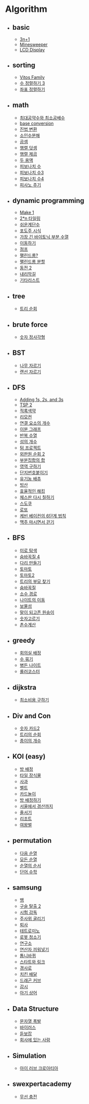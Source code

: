 # Algorithm   
 - <h2> basic </h2>   
 
    - [3n+1](https://github.com/DongyeolLee/Algorithm/tree/master/basic/3n%2B1)    
    - [Minesweeper](https://github.com/DongyeolLee/Algorithm/tree/master/basic/Minesweeper)   
    - [LCD Display](https://github.com/DongyeolLee/Algorithm/tree/master/basic/LCD%20Display)
   
 - <h2> sorting </h2>    
 
   - [Vitos Family](https://github.com/DongyeolLee/Algorithm/tree/master/sorting/Vitos%20Family)
   - [수 정렬하기 3](https://github.com/DongyeolLee/Algorithm/tree/master/sorting/%EC%88%98%20%EC%A0%95%EB%A0%AC%ED%95%98%EA%B8%B0%203)
   - [좌표 정렬하기](https://github.com/DongyeolLee/Algorithm/tree/master/sorting/%EC%A2%8C%ED%91%9C%20%EC%A0%95%EB%A0%AC%ED%95%98%EA%B8%B0)
   
 - <h2> math </h2>
   
   - [최대공약수와 최소공배수](https://github.com/DongyeolLee/Algorithm/tree/master/math/gcd%20and%20lcm)
   - [base conversion](https://github.com/DongyeolLee/Algorithm/tree/master/math/base%20conversion)
   - [진법 변환](https://github.com/DongyeolLee/Algorithm/tree/master/math/%EC%A7%84%EB%B2%95%20%EB%B3%80%ED%99%98)
   - [소인수분해](https://github.com/DongyeolLee/Algorithm/tree/master/math/%EC%86%8C%EC%9D%B8%EC%88%98%20%EB%B6%84%ED%95%B4)
   - [곱셈](https://github.com/DongyeolLee/Algorithm/tree/master/math/%EA%B3%B1%EC%85%88)
   - [행렬 덧셈](https://github.com/DongyeolLee/Algorithm/tree/master/math/%ED%96%89%EB%A0%AC%20%EB%8D%A7%EC%85%88)
   - [행렬 제곱](https://github.com/DongyeolLee/Algorithm/tree/master/math/%ED%96%89%EB%A0%AC%20%EC%A0%9C%EA%B3%B1)
   - [두 용액](https://github.com/DongyeolLee/Algorithm/tree/master/math/%EB%91%90%20%EC%9A%A9%EC%95%A1)
   - [피보나치 수](https://github.com/DongyeolLee/Algorithm/tree/master/math/%ED%94%BC%EB%B3%B4%EB%82%98%EC%B9%98%20%EC%88%98)
   - [피보나치 수3](https://github.com/DongyeolLee/Algorithm/tree/master/math/%ED%94%BC%EB%B3%B4%EB%82%98%EC%B9%98%20%EC%88%983)
   - [피보나치 수4](https://github.com/DongyeolLee/Algorithm/tree/master/math/%ED%94%BC%EB%B3%B4%EB%82%98%EC%B9%98%20%EC%88%984)
   - [피사노 주기](https://github.com/DongyeolLee/Algorithm/tree/master/math/%ED%94%BC%EC%82%AC%EB%85%B8%20%EC%A3%BC%EA%B8%B0)
   
 - <h2> dynamic programming </h2>
 
   - [Make 1](https://github.com/DongyeolLee/Algorithm/tree/master/dynamic%20programming/make%201)
   - [2*n 타일링](https://github.com/DongyeolLee/Algorithm/tree/master/dynamic%20programming/2*n%20%ED%83%80%EC%9D%BC%EB%A7%81)
   - [쉬운계단수](https://github.com/DongyeolLee/Algorithm/tree/master/dynamic%20programming/%EC%89%AC%EC%9A%B4%EA%B3%84%EB%8B%A8%EC%88%98)
   - [포도주 시식](https://github.com/DongyeolLee/Algorithm/tree/master/dynamic%20programming/%ED%8F%AC%EB%8F%84%EC%A3%BC%20%EC%8B%9C%EC%8B%9D)
   - [가장 긴 바이토닉 부분 수열](https://github.com/DongyeolLee/Algorithm/tree/master/dynamic%20programming/%EA%B0%80%EC%9E%A5%20%EA%B8%B4%20%EB%B0%94%EC%9D%B4%ED%86%A0%EB%8B%89%20%EB%B6%80%EB%B6%84%20%EC%88%98%EC%97%B4)
   - [이동하기](https://github.com/DongyeolLee/Algorithm/tree/master/dynamic%20programming/%EC%9D%B4%EB%8F%99%ED%95%98%EA%B8%B0)
   - [점프](https://github.com/DongyeolLee/Algorithm/tree/master/dynamic%20programming/%EC%A0%90%ED%94%84)
   - [팰린드롬?](https://github.com/DongyeolLee/Algorithm/tree/master/dynamic%20programming/%ED%8C%B0%EB%A6%B0%EB%93%9C%EB%A1%AC%3F)
   - [팰린드롬 분할](https://github.com/DongyeolLee/Algorithm/tree/master/dynamic%20programming/%ED%8C%B0%EB%A6%B0%EB%93%9C%EB%A1%AC%20%EB%B6%84%ED%95%A0)
   - [동전 2](https://github.com/DongyeolLee/Algorithm/tree/master/dynamic%20programming/%EB%8F%99%EC%A0%84%202)
   - [내리막길](https://github.com/DongyeolLee/Algorithm/tree/master/dynamic%20programming/%EB%82%B4%EB%A6%AC%EB%A7%89%EA%B8%B8)
   - [기타리스트](https://github.com/DongyeolLee/Algorithm/tree/master/dynamic%20programming/%EA%B8%B0%ED%83%80%EB%A6%AC%EC%8A%A4%ED%8A%B8)
   
 - <h2> tree </h2>
    
    - [트리 순회](https://github.com/DongyeolLee/Algorithm/tree/master/tree/%ED%8A%B8%EB%A6%AC%20%EC%88%9C%ED%9A%8C)
    
 - <h2> brute force</h2>
 
    - [숫자 정사각형](https://github.com/DongyeolLee/Algorithm/tree/master/brute%20force/%EC%88%AB%EC%9E%90%20%EC%A0%95%EC%82%AC%EA%B0%81%ED%98%95)
   
 - <h2> BST </h2>
    
    - [나무 자르기](https://github.com/DongyeolLee/Algorithm/tree/master/BST/%EB%82%98%EB%AC%B4%20%EC%9E%90%EB%A5%B4%EA%B8%B0)
    - [랜선 자르기](https://github.com/DongyeolLee/Algorithm/tree/master/BST/%EB%9E%9C%EC%84%A0%20%EC%9E%90%EB%A5%B4%EA%B8%B0)
   
 - <h2> DFS </h2>   
 
    - [Adding 1s, 2s, and 3s](https://github.com/DongyeolLee/Algorithm/tree/master/DFS/Adding%201s%2C%202s%2C%20and%203s)   
    - [TSP 2](https://github.com/DongyeolLee/Algorithm/tree/master/DFS/TSP%202)
    - [적록색약](https://github.com/DongyeolLee/Algorithm/tree/master/DFS/%EC%A0%81%EB%A1%9D%EC%83%89%EC%95%BD)
    - [리모컨](https://github.com/DongyeolLee/Algorithm/tree/master/DFS/%EB%A6%AC%EB%AA%A8%EC%BB%A8)
    - [연결 요소의 개수](https://github.com/DongyeolLee/Algorithm/tree/master/DFS/%EC%97%B0%EA%B2%B0%20%EC%9A%94%EC%86%8C%EC%9D%98%20%EA%B0%9C%EC%88%98)
    - [이분 그래프](https://github.com/DongyeolLee/Algorithm/tree/master/DFS/%EC%9D%B4%EB%B6%84%20%EA%B7%B8%EB%9E%98%ED%94%84)
    - [반복 수열](https://github.com/DongyeolLee/Algorithm/tree/master/DFS/%EB%B0%98%EB%B3%B5%20%EC%88%98%EC%97%B4)
    - [섬의 개수](https://github.com/DongyeolLee/Algorithm/tree/master/DFS/%EC%84%AC%EC%9D%98%20%EA%B0%9C%EC%88%98)
    - [텀 프로젝트](https://github.com/DongyeolLee/Algorithm/tree/master/DFS/%ED%85%80%20%ED%94%84%EB%A1%9C%EC%A0%9D%ED%8A%B8)
    - [외판원 순회 2](https://github.com/DongyeolLee/Algorithm/tree/master/DFS/%EC%99%B8%ED%8C%90%EC%9B%90%20%EC%88%9C%ED%9A%8C2)
    - [부분집합의 합](https://github.com/DongyeolLee/Algorithm/tree/master/DFS/%EB%B6%80%EB%B6%84%EC%A7%91%ED%95%A9%EC%9D%98%20%ED%95%A9)
    - [영역 구하기](https://github.com/DongyeolLee/Algorithm/tree/master/DFS/%EC%98%81%EC%97%AD%20%EA%B5%AC%ED%95%98%EA%B8%B0)
    - [단지번호붙이기](https://github.com/DongyeolLee/Algorithm/tree/master/DFS/%EB%8B%A8%EC%A7%80%EB%B2%88%ED%98%B8%EB%B6%99%EC%9D%B4%EA%B8%B0)
    - [유기농 배추](https://github.com/DongyeolLee/Algorithm/tree/master/DFS/%EC%9C%A0%EA%B8%B0%EB%86%8D%20%EB%B0%B0%EC%B6%94)
    - [빙산](https://github.com/DongyeolLee/Algorithm/tree/master/DFS/%EB%B9%99%EC%82%B0)
    - [효율적인 해킹](https://github.com/DongyeolLee/Algorithm/tree/master/DFS/%ED%9A%A8%EC%9C%A8%EC%A0%81%EC%9D%B8%20%ED%95%B4%ED%82%B9)
    - [체스판 다시 칠하기](https://github.com/DongyeolLee/Algorithm/tree/master/DFS/%EC%B2%B4%EC%8A%A4%ED%8C%90%20%EB%8B%A4%EC%8B%9C%20%EC%B9%A0%ED%95%98%EA%B8%B0)
    - [스도쿠](https://github.com/DongyeolLee/Algorithm/tree/master/DFS/%EC%8A%A4%EB%8F%84%EC%BF%A0)
    - [로또](https://github.com/DongyeolLee/Algorithm/tree/master/DFS/%EB%A1%9C%EB%98%90)
    - [케빈 베이컨의 6단계 법칙](https://github.com/DongyeolLee/Algorithm/tree/master/DFS/%EC%BC%80%EB%B9%88%20%EB%B2%A0%EC%9D%B4%EC%BB%A8%EC%9D%98%206%EB%8B%A8%EA%B3%84%20%EB%B2%95%EC%B9%99)
    - [맥주 마시면서 걷기](https://github.com/DongyeolLee/Algorithm/tree/master/DFS/%EB%A7%A5%EC%A3%BC%20%EB%A7%88%EC%8B%9C%EB%A9%B4%EC%84%9C%20%EA%B1%B7%EA%B8%B0)
     
 - <h2> BFS </h2>     
 
   - [미로 탐색](https://github.com/DongyeolLee/Algorithm/tree/master/BFS/%EB%AF%B8%EB%A1%9C%20%ED%83%90%EC%83%89)
   - [숨바꼭질 4](https://github.com/DongyeolLee/Algorithm/tree/master/BFS/%EC%88%A8%EB%B0%95%EA%BC%AD%EC%A7%88%204)
   - [다리 만들기](https://github.com/DongyeolLee/Algorithm/tree/master/BFS/%EB%8B%A4%EB%A6%AC%20%EB%A7%8C%EB%93%A4%EA%B8%B0)
   - [토마토](https://github.com/DongyeolLee/Algorithm/tree/master/BFS/%ED%86%A0%EB%A7%88%ED%86%A0)
   - [토마토2](https://github.com/DongyeolLee/Algorithm/tree/master/BFS/%ED%86%A0%EB%A7%88%ED%86%A02)
   - [트리의 부모 찾기](https://github.com/DongyeolLee/Algorithm/tree/master/BFS/%ED%8A%B8%EB%A6%AC%EC%9D%98%20%EB%B6%80%EB%AA%A8%20%EC%B0%BE%EA%B8%B0)
   - [숨바꼭질](https://github.com/DongyeolLee/Algorithm/tree/master/BFS/%EC%88%A8%EB%B0%95%EA%BC%AD%EC%A7%88)
   - [소수 경로](https://github.com/DongyeolLee/Algorithm/tree/master/BFS/%EC%86%8C%EC%88%98%20%EA%B2%BD%EB%A1%9C)
   - [나이트의 이동](https://github.com/DongyeolLee/Algorithm/tree/master/BFS/%EB%82%98%EC%9D%B4%ED%8A%B8%EC%9D%98%20%EC%9D%B4%EB%8F%99)
   - [보물섬](https://github.com/DongyeolLee/Algorithm/tree/master/BFS/%EB%B3%B4%EB%AC%BC%EC%84%AC)
   - [말이 되고픈 원숭이](https://github.com/DongyeolLee/Algorithm/tree/master/BFS/%EB%A7%90%EC%9D%B4%20%EB%90%98%EA%B3%A0%ED%94%88%20%EC%9B%90%EC%88%AD%EC%9D%B4)
   - [숫자고르기](https://github.com/DongyeolLee/Algorithm/tree/master/DFS/%EC%88%AB%EC%9E%90%EA%B3%A0%EB%A5%B4%EA%B8%B0)
   - [촌수계산](https://github.com/DongyeolLee/Algorithm/tree/master/BFS/%EC%B4%8C%EC%88%98%EA%B3%84%EC%82%B0)
   
 - <h2> greedy </h2>
 
   - [회의실 배정](https://github.com/DongyeolLee/Algorithm/tree/master/greedy/%ED%9A%8C%EC%9D%98%EC%8B%A4%20%EB%B0%B0%EC%A0%95)
   - [수 묶기](https://github.com/DongyeolLee/Algorithm/tree/master/greedy/%EC%88%98%20%EB%AC%B6%EA%B8%B0)
   - [병든 나이트](https://github.com/DongyeolLee/Algorithm/tree/master/greedy/%EB%B3%91%EB%93%A0%20%EB%82%98%EC%9D%B4%ED%8A%B8)
   - [롤러코스터](https://github.com/DongyeolLee/Algorithm/tree/master/greedy/%EB%A1%A4%EB%9F%AC%EC%BD%94%EC%8A%A4%ED%84%B0)
   
 - <h2> dijkstra </h2>
 
   - [최소비용 구하기](https://github.com/DongyeolLee/Algorithm/tree/master/dijkstra/%EC%B5%9C%EC%86%8C%EB%B9%84%EC%9A%A9%20%EA%B5%AC%ED%95%98%EA%B8%B0)
   
 - <h2> Div and Con </h2>
 
   - [숫자 카드2](https://github.com/DongyeolLee/Algorithm/tree/master/Div%20and%20Con/%EC%88%AB%EC%9E%90%20%EC%B9%B4%EB%93%9C2)
   - [트리의 순회](https://github.com/DongyeolLee/Algorithm/tree/master/Div%20and%20Con/%ED%8A%B8%EB%A6%AC%EC%9D%98%20%EC%88%9C%ED%9A%8C)
   - [종이의 개수](https://github.com/DongyeolLee/Algorithm/tree/master/Div%20and%20Con/%EC%A2%85%EC%9D%B4%EC%9D%98%20%EA%B0%9C%EC%88%98)
   
 - <h2> KOI (easy) </h2>
   
   - [방 배정](https://github.com/DongyeolLee/Algorithm/blob/master/KOI%20(easy)/2016/13300.cpp)
   - [타일 장식물](https://github.com/DongyeolLee/Algorithm/blob/master/KOI%20(easy)/2016/13301.cpp)   
   - [사과](https://github.com/DongyeolLee/Algorithm/blob/master/KOI%20(easy)/2015/10833.cpp)     
   - [벨트](https://github.com/DongyeolLee/Algorithm/blob/master/KOI%20(easy)/2015/10834.cpp)
   - [카드놀이](https://github.com/DongyeolLee/Algorithm/blob/master/KOI%20(easy)/2015/10835.cpp)
   - [방 배정하기](https://github.com/DongyeolLee/Algorithm/blob/master/KOI%20(easy)/2017/14697.cpp)
   - [서울에서 경산까지](https://github.com/DongyeolLee/Algorithm/blob/master/KOI%20(easy)/2017/14863.cpp)
   - [줄서기](https://github.com/DongyeolLee/Algorithm/blob/master/KOI%20(easy)/2017/14864.cpp)
   - [리조트](https://github.com/DongyeolLee/Algorithm/blob/master/KOI%20(easy)/2016/13302.cpp)
   - [여왕벌](https://github.com/DongyeolLee/Algorithm/blob/master/KOI%20(easy)/2015/11836.cpp)
  
 - <h2> permutation </h2>
 
   - [다음 순열](https://github.com/DongyeolLee/Algorithm/tree/master/permutation/%EB%8B%A4%EC%9D%8C%20%EC%88%9C%EC%97%B4)
   - [모든 순열](https://github.com/DongyeolLee/Algorithm/tree/master/permutation/%EB%AA%A8%EB%93%A0%20%EC%88%9C%EC%97%B4)
   - [순열의 순서](https://github.com/DongyeolLee/Algorithm/tree/master/permutation/%EC%88%9C%EC%97%B4%EC%9D%98%20%EC%88%9C%EC%84%9C)
   - [단어 수학](https://github.com/DongyeolLee/Algorithm/tree/master/permutation/%EB%8B%A8%EC%96%B4%20%EC%88%98%ED%95%99)
 
 - <h2> samsung </h2>
 
   - [뱀](https://github.com/DongyeolLee/Algorithm/tree/master/samsung/%EB%B1%80)
   - [구슬 탈출 2](https://github.com/DongyeolLee/Algorithm/tree/master/samsung/%EA%B5%AC%EC%8A%AC%20%ED%83%88%EC%B6%9C%202)
   - [시험 감독](https://github.com/DongyeolLee/Algorithm/tree/master/samsung/%EC%8B%9C%ED%97%98%20%EA%B0%90%EB%8F%85)
   - [주사위 굴리기](https://github.com/DongyeolLee/Algorithm/tree/master/samsung/%EC%A3%BC%EC%82%AC%EC%9C%84%20%EA%B5%B4%EB%A6%AC%EA%B8%B0)
   - [퇴사](https://github.com/DongyeolLee/Algorithm/tree/master/samsung/%ED%87%B4%EC%82%AC)
   - [테트로미노](https://github.com/DongyeolLee/Algorithm/tree/master/samsung/%ED%85%8C%ED%8A%B8%EB%A1%9C%EB%AF%B8%EB%85%B8)
   - [로봇 청소기](https://github.com/DongyeolLee/Algorithm/tree/master/samsung/%EB%A1%9C%EB%B4%87%20%EC%B2%AD%EC%86%8C%EA%B8%B0)
   - [연구소](https://github.com/DongyeolLee/Algorithm/tree/master/samsung/%EC%97%B0%EA%B5%AC%EC%86%8C)
   - [연산자 끼워넣기](https://github.com/DongyeolLee/Algorithm/tree/master/samsung/%EC%97%B0%EC%82%B0%EC%9E%90%20%EB%81%BC%EC%9B%8C%EB%84%A3%EA%B8%B0)
   - [톱니바퀴](https://github.com/DongyeolLee/Algorithm/tree/master/samsung/%ED%86%B1%EB%8B%88%EB%B0%94%ED%80%B4)
   - [스타트와 링크](https://github.com/DongyeolLee/Algorithm/tree/master/samsung/%EC%8A%A4%ED%83%80%ED%8A%B8%EC%99%80%20%EB%A7%81%ED%81%AC)
   - [경사로](https://github.com/DongyeolLee/Algorithm/tree/master/samsung/%EA%B2%BD%EC%82%AC%EB%A1%9C)
   - [치킨 배달](https://github.com/DongyeolLee/Algorithm/tree/master/samsung/%EC%B9%98%ED%82%A8%20%EB%B0%B0%EB%8B%AC)
   - [드래곤 커브](https://github.com/DongyeolLee/Algorithm/tree/master/samsung/%EB%93%9C%EB%9E%98%EA%B3%A4%20%EC%BB%A4%EB%B8%8C)
   - [감시](https://github.com/DongyeolLee/Algorithm/tree/master/samsung/%EA%B0%90%EC%8B%9C)
   - [아기 상어](https://github.com/DongyeolLee/Algorithm/tree/master/samsung/%EC%95%84%EA%B8%B0%20%EC%83%81%EC%96%B4)
       
 - <h2> Data Structure </h2>
       
   - [문자열 폭발](https://github.com/DongyeolLee/Algorithm/tree/master/Data%20Structure/%EB%AC%B8%EC%9E%90%EC%97%B4%20%ED%8F%AD%EB%B0%9C)
   - [바이러스](https://github.com/DongyeolLee/Algorithm/tree/master/DFS/%EB%B0%94%EC%9D%B4%EB%9F%AC%EC%8A%A4)
   - [듣보잡](https://github.com/DongyeolLee/Algorithm/tree/master/Data%20Structure/%EB%93%A3%EB%B3%B4%EC%9E%A1)
   - [회사에 있는 사람](https://github.com/DongyeolLee/Algorithm/tree/master/Data%20Structure/%ED%9A%8C%EC%82%AC%EC%97%90%20%EC%9E%88%EB%8A%94%20%EC%82%AC%EB%9E%8C)
 
 - <h2> Simulation </h2>
       
   - [아이 러브 크로아티아](https://github.com/DongyeolLee/Algorithm/tree/master/simulation/%EC%95%84%EC%9D%B4%20%EB%9F%AC%EB%B8%8C%20%ED%81%AC%EB%A1%9C%EC%95%84%ED%8B%B0%EC%95%84)
   
 - <h2> swexpertacademy </h2>
       
   - [무선 충전](https://github.com/DongyeolLee/Algorithm/tree/master/swexpertacademy/%EB%AC%B4%EC%84%A0%20%EC%B6%A9%EC%A0%84)

   
